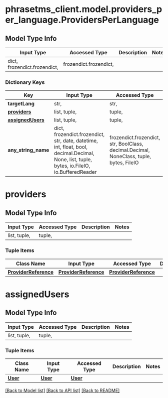 # phrasetms_client.model.providers_per_language.ProvidersPerLanguage

## Model Type Info

| Input Type                   | Accessed Type          | Description | Notes |
| ---------------------------- | ---------------------- | ----------- | ----- |
| dict, frozendict.frozendict, | frozendict.frozendict, |             |

### Dictionary Keys

| Key                                 | Input Type                                                                                                                                  | Accessed Type                                                                           | Description                                                        | Notes      |
| ----------------------------------- | ------------------------------------------------------------------------------------------------------------------------------------------- | --------------------------------------------------------------------------------------- | ------------------------------------------------------------------ | ---------- |
| **targetLang**                      | str,                                                                                                                                        | str,                                                                                    |                                                                    | [optional] |
| **[providers](#providers)**         | list, tuple,                                                                                                                                | tuple,                                                                                  |                                                                    | [optional] |
| **[assignedUsers](#assignedUsers)** | list, tuple,                                                                                                                                | tuple,                                                                                  |                                                                    | [optional] |
| **any_string_name**                 | dict, frozendict.frozendict, str, date, datetime, int, float, bool, decimal.Decimal, None, list, tuple, bytes, io.FileIO, io.BufferedReader | frozendict.frozendict, str, BoolClass, decimal.Decimal, NoneClass, tuple, bytes, FileIO | any string name can be used but the value must be the correct type | [optional] |

# providers

## Model Type Info

| Input Type   | Accessed Type | Description | Notes |
| ------------ | ------------- | ----------- | ----- |
| list, tuple, | tuple,        |             |

### Tuple Items

| Class Name                                    | Input Type                                    | Accessed Type                                 | Description | Notes |
| --------------------------------------------- | --------------------------------------------- | --------------------------------------------- | ----------- | ----- |
| [**ProviderReference**](ProviderReference.md) | [**ProviderReference**](ProviderReference.md) | [**ProviderReference**](ProviderReference.md) |             |

# assignedUsers

## Model Type Info

| Input Type   | Accessed Type | Description | Notes |
| ------------ | ------------- | ----------- | ----- |
| list, tuple, | tuple,        |             |

### Tuple Items

| Class Name          | Input Type          | Accessed Type       | Description | Notes |
| ------------------- | ------------------- | ------------------- | ----------- | ----- |
| [**User**](User.md) | [**User**](User.md) | [**User**](User.md) |             |

[[Back to Model list]](../../README.md#documentation-for-models) [[Back to API list]](../../README.md#documentation-for-api-endpoints) [[Back to README]](../../README.md)
